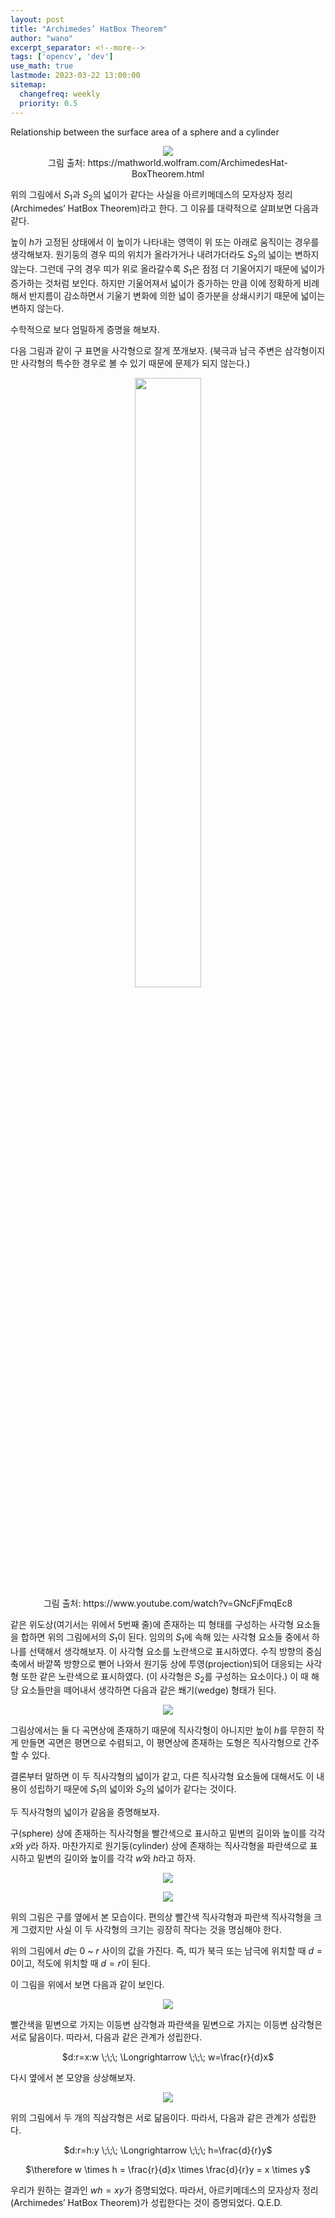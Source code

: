```yaml
---
layout: post
title: "Archimedes’ HatBox Theorem"
author: "wano"
excerpt_separator: <!--more-->
tags: ['opencv', 'dev']
use_math: true
lastmode: 2023-03-22 13:00:00
sitemap:
  changefreq: weekly
  priority: 0.5
---
```


Relationship between the surface area of ​​a sphere and a cylinder<!--more-->

<center><figure><img src="https://cgvfxmath.github.io/assets/img/Archimedes_HatBox_Theorem_01.png"><figcaption>그림 출처: https://mathworld.wolfram.com/ArchimedesHat-BoxTheorem.html</figcaption></figure></center>

위의 그림에서 $S_1$과 $S_2$의 넓이가 같다는 사실을 아르키메데스의 모자상자 정리(Archimedes’ HatBox Theorem)라고 한다. 그 이유를 대략적으로 살펴보면 다음과 같다.

높이 $h$가 고정된 상태에서 이 높이가 나타내는 영역이 위 또는 아래로 움직이는 경우를 생각해보자. 원기둥의 경우 띠의 위치가 올라가거나 내려가더라도 $S_2$의 넓이는 변하지 않는다. 그런데 구의 경우 띠가 위로 올라갈수록 $S_1$은 점점 더 기울어지기 때문에 넓이가 증가하는 것처럼 보인다. 하지만 기울어져서 넓이가 증가하는 만큼 이에 정확하게 비례해서 반지름이 감소하면서 기울기 변화에 의한 넓이 증가분을 상쇄시키기 때문에 넓이는 변하지 않는다.

수학적으로 보다 엄밀하게 증명을 해보자.

다음 그림과 같이 구 표면을 사각형으로 잘게 쪼개보자. (북극과 남극 주변은 삼각형이지만 사각형의 특수한 경우로 볼 수 있기 때문에 문제가 되지 않는다.)

<center><figure><img src="https://cgvfxmath.github.io/assets/img/Archimedes_HatBox_Theorem_02.png" width="50%"><figcaption>그림 출처: https://www.youtube.com/watch?v=GNcFjFmqEc8</figcaption></figure></center>

같은 위도상(여기서는 위에서 5번째 줄)에 존재하는 띠 형태를 구성하는 사각형 요소들을 합하면 위의 그림에서의 $S_1$이 된다. 임의의 $S_1$에 속해 있는 사각형 요소들 중에서 하나를 선택해서 생각해보자. 이 사각형 요소를 노란색으로 표시하였다. 수직 방향의 중심축에서 바깥쪽 방향으로 뻗어 나와서 원기둥 상에 투영(projection)되어 대응되는 사각형 또한 같은 노란색으로 표시하였다. (이 사각형은 $S_2$를 구성하는 요소이다.) 이 때 해당 요소들만을 떼어내서 생각하면 다음과 같은 쐐기(wedge) 형태가 된다.

<center><figure><img src="https://cgvfxmath.github.io/assets/img/Archimedes_HatBox_Theorem_03.png"></figure></center>

그림상에서는 둘 다 곡면상에 존재하기 때문에 직사각형이 아니지만 높이 $h$를 무한히 작게 만들면 곡면은 평면으로 수렴되고, 이 평면상에 존재하는 도형은 직사각형으로 간주할 수 있다.

결론부터 말하면 이 두 직사각형의 넓이가 같고, 다른 직사각형 요소들에 대해서도 이 내용이 성립하기 때문에 $S_1$의 넓이와 $S_2$의 넓이가 같다는 것이다.

두 직사각형의 넓이가 같음을 증명해보자.

구(sphere) 상에 존재하는 직사각형을 빨간색으로 표시하고 밑변의 길이와 높이를 각각 $x$와 $y$라 하자. 마찬가지로 원기둥(cylinder) 상에 존재하는 직사각형을 파란색으로 표시하고 밑변의 길이와 높이를 각각 $w$와 $h$라고 하자.

<center><figure><img src="https://cgvfxmath.github.io/assets/img/Archimedes_HatBox_Theorem_04.png"></figure></center>
<center><figure><img src="https://cgvfxmath.github.io/assets/img/Archimedes_HatBox_Theorem_05.png"></figure></center>

위의 그림은 구를 옆에서 본 모습이다. 편의상 빨간색 직사각형과 파란색 직사각형을 크게 그렸지만 사실 이 두 사각형의 크기는 굉장히 작다는 것을 명심해야 한다.

위의 그림에서 $d$는 $0$ ~ $r$ 사이의 값을 가진다. 즉, 띠가 북극 또는 남극에 위치할 때 $d=0$이고, 적도에 위치할 때 $d=r$이 된다.

이 그림을 위에서 보면 다음과 같이 보인다.

<center><figure><img src="https://cgvfxmath.github.io/assets/img/Archimedes_HatBox_Theorem_06.png"></figure></center>

빨간색을 밑변으로 가지는 이등변 삼각형과 파란색을 밑변으로 가지는 이등변 삼각형은 서로 닮음이다. 따라서, 다음과 같은 관계가 성립한다.

<p style="text-align: center;">$d:r=x:w \;\;\; \Longrightarrow \;\;\; w=\frac{r}{d}x$</p>

다시 옆에서 본 모양을 상상해보자.

<center><figure><img src="https://cgvfxmath.github.io/assets/img/Archimedes_HatBox_Theorem_07.png"></figure></center>

위의 그림에서 두 개의 직삼각형은 서로 닮음이다. 따라서, 다음과 같은 관계가 성립한다.

<p style="text-align: center;">$d:r=h:y \;\;\; \Longrightarrow \;\;\; h=\frac{d}{r}y$</p>
<p style="text-align: center;">$\therefore w \times h = \frac{r}{d}x \times \frac{d}{r}y = x \times y$</p>


우리가 원하는 결과인 $wh = xy$가 증명되었다. 따라서, 아르키메데스의 모자상자 정리(Archimedes’ HatBox Theorem)가 성립한다는 것이 증명되었다. Q.E.D.



